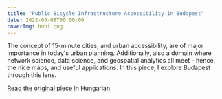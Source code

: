 ```yaml
---
title: "Public Bicycle Infrastructure Accessibility in Budapest"
date: 2022-05-08T00:00:00
coverImg: bubi.png
---
```


The concept of 15-minute cities, and urban accessibility, are of major importance in today's urban planning. Additionally, also a domain where network science, data science, and geospatial analytics all meet - hence, the nice maps, and useful applications. In this piece, I explore Budapest through this lens.

<!--more-->


[Read the original piece in Hungarian](https://qubit.hu/2022/05/18/egy-halozatkutato-kiszamolta-milyen-konnyu-biciklizni-budapesten)
